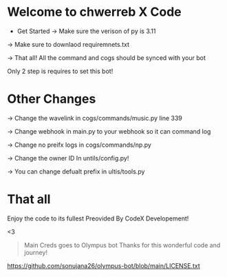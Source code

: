 # Welcome to chwerreb X Code

- Get Started
-> Make sure the verison of py is 3.11

-> Make sure to downlaod requiremnets.txt

-> That all! All the command and cogs should be synced with your bot

Only 2 step is requires to set this bot!

# Other Changes

-> Change the wavelink in cogs/commands/music.py line 339

-> Change webhook in main.py to your webhook so it can command log

-> Change no preifx logs in cogs/commands/np.py 

-> Change the owner ID In untils/config.py!

-> You can change defualt prefix in ultis/tools.py

# That all 

Enjoy the code to its fullest Preovided By CodeX Developement!

<3

> Main Creds goes to Olympus bot Thanks for this wonderful code and journey!

https://github.com/sonujana26/olympus-bot/blob/main/LICENSE.txt
